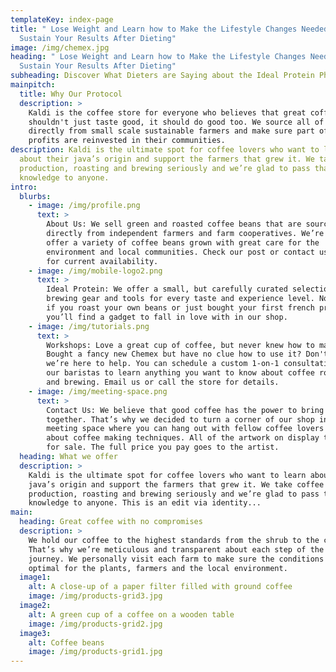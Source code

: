 ```yaml
---
templateKey: index-page
title: " Lose Weight and Learn how to Make the Lifestyle Changes Needed to
  Sustain Your Results After Dieting"
image: /img/chemex.jpg
heading: " Lose Weight and Learn how to Make the Lifestyle Changes Needed to
  Sustain Your Results After Dieting"
subheading: Discover What Dieters are Saying about the Ideal Protein Phenomena
mainpitch:
  title: Why Our Protocol
  description: >
    Kaldi is the coffee store for everyone who believes that great coffee
    shouldn't just taste good, it should do good too. We source all of our beans
    directly from small scale sustainable farmers and make sure part of the
    profits are reinvested in their communities.
description: Kaldi is the ultimate spot for coffee lovers who want to learn
  about their java’s origin and support the farmers that grew it. We take coffee
  production, roasting and brewing seriously and we’re glad to pass that
  knowledge to anyone.
intro:
  blurbs:
    - image: /img/profile.png
      text: >
        About Us: We sell green and roasted coffee beans that are sourced
        directly from independent farmers and farm cooperatives. We’re proud to
        offer a variety of coffee beans grown with great care for the
        environment and local communities. Check our post or contact us directly
        for current availability.
    - image: /img/mobile-logo2.png
      text: >
        Ideal Protein: We offer a small, but carefully curated selection of
        brewing gear and tools for every taste and experience level. No matter
        if you roast your own beans or just bought your first french press,
        you’ll find a gadget to fall in love with in our shop.
    - image: /img/tutorials.png
      text: >
        Workshops: Love a great cup of coffee, but never knew how to make one?
        Bought a fancy new Chemex but have no clue how to use it? Don't worry,
        we’re here to help. You can schedule a custom 1-on-1 consultation with
        our baristas to learn anything you want to know about coffee roasting
        and brewing. Email us or call the store for details.
    - image: /img/meeting-space.png
      text: >
        Contact Us: We believe that good coffee has the power to bring people
        together. That’s why we decided to turn a corner of our shop into a cozy
        meeting space where you can hang out with fellow coffee lovers and learn
        about coffee making techniques. All of the artwork on display there is
        for sale. The full price you pay goes to the artist.
  heading: What we offer
  description: >
    Kaldi is the ultimate spot for coffee lovers who want to learn about their
    java’s origin and support the farmers that grew it. We take coffee
    production, roasting and brewing seriously and we’re glad to pass that
    knowledge to anyone. This is an edit via identity...
main:
  heading: Great coffee with no compromises
  description: >
    We hold our coffee to the highest standards from the shrub to the cup.
    That’s why we’re meticulous and transparent about each step of the coffee’s
    journey. We personally visit each farm to make sure the conditions are
    optimal for the plants, farmers and the local environment.
  image1:
    alt: A close-up of a paper filter filled with ground coffee
    image: /img/products-grid3.jpg
  image2:
    alt: A green cup of a coffee on a wooden table
    image: /img/products-grid2.jpg
  image3:
    alt: Coffee beans
    image: /img/products-grid1.jpg
---
```

